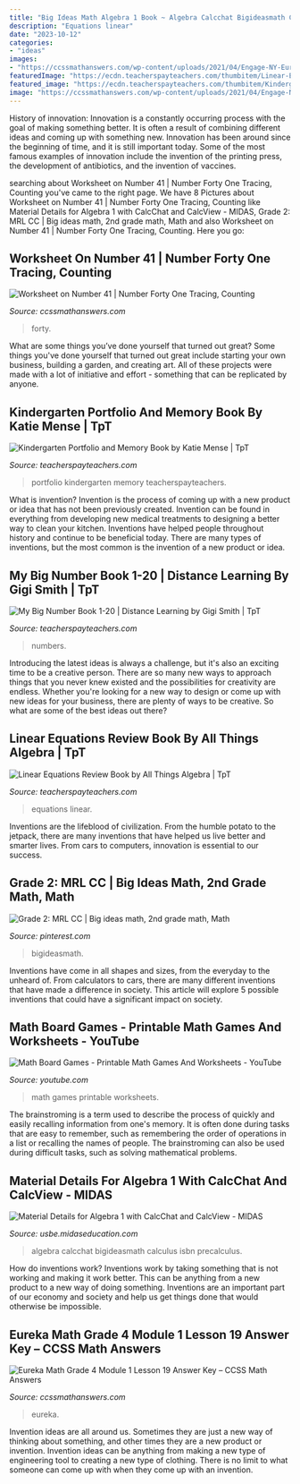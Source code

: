 ```yaml
---
title: "Big Ideas Math Algebra 1 Book ~ Algebra Calcchat Bigideasmath Calculus Isbn Precalculus"
description: "Equations linear"
date: "2023-10-12"
categories:
- "ideas"
images:
- "https://ccssmathanswers.com/wp-content/uploads/2021/04/Engage-NY-Eureka-Math-4th-Grade-Module-1-Lesson-19-Answer-Key-Eureka-Math-Grade-4-Module-1-Lesson-19-Homework-Answer-Key-Question-1-768x474.jpg"
featuredImage: "https://ecdn.teacherspayteachers.com/thumbitem/Linear-Equations-Review-Book-Stations-Activity-1607790611/original-414211-2.jpg"
featured_image: "https://ecdn.teacherspayteachers.com/thumbitem/Kindergarten-Portfolio-and-Memory-Book-1511128596/original-135787-3.jpg"
image: "https://ccssmathanswers.com/wp-content/uploads/2021/04/Engage-NY-Eureka-Math-4th-Grade-Module-1-Lesson-19-Answer-Key-Eureka-Math-Grade-4-Module-1-Lesson-19-Homework-Answer-Key-Question-1-768x474.jpg"
---
```



History of innovation:
Innovation is a constantly occurring process with the goal of making something better. It is often a result of combining different ideas and coming up with something new. Innovation has been around since the beginning of time, and it is still important today. Some of the most famous examples of innovation include the invention of the printing press, the development of antibiotics, and the invention of vaccines.

	

		
searching about Worksheet on Number 41 | Number Forty One Tracing, Counting you've came to the right page. We have 8 Pictures about Worksheet on Number 41 | Number Forty One Tracing, Counting like Material Details for Algebra 1 with CalcChat and CalcView - MIDAS, Grade 2: MRL CC | Big ideas math, 2nd grade math, Math and also Worksheet on Number 41 | Number Forty One Tracing, Counting. Here you go:
		
    
## Worksheet On Number 41 | Number Forty One Tracing, Counting

<img loading=lazy src="https://ccssmathanswers.com/wp-content/uploads/2021/05/Worksheet-on-Number-Forty-One-709x1024.jpg" onerror="this.onerror=null;this.src='https://tse2.mm.bing.net/th?id=OIP.A6mUrjCPEurcbOkypu-QRQHaKs&amp;pid=15.1';" alt="Worksheet on Number 41 | Number Forty One Tracing, Counting">

_Source: ccssmathanswers.com_

>forty. 

	

What are some things you’ve done yourself that turned out great?
Some things you've done yourself that turned out great include starting your own business, building a garden, and creating art. All of these projects were made with a lot of initiative and effort - something that can be replicated by anyone.

    
## Kindergarten Portfolio And Memory Book By Katie Mense | TpT

<img loading=lazy src="https://ecdn.teacherspayteachers.com/thumbitem/Kindergarten-Portfolio-and-Memory-Book-1511128596/original-135787-3.jpg" onerror="this.onerror=null;this.src='https://tse2.mm.bing.net/th?id=OIP.E2stkpv13TIKLoVr3r5bKwAAAA&amp;pid=15.1';" alt="Kindergarten Portfolio and Memory Book by Katie Mense | TpT">

_Source: teacherspayteachers.com_

>portfolio kindergarten memory teacherspayteachers. 

	

What is invention?
Invention is the process of coming up with a new product or idea that has not been previously created. Invention can be found in everything from developing new medical treatments to designing a better way to clean your kitchen. Inventions have helped people throughout history and continue to be beneficial today. There are many types of inventions, but the most common is the invention of a new product or idea.

    
## My Big Number Book 1-20 | Distance Learning By Gigi Smith | TpT

<img loading=lazy src="https://ecdn.teacherspayteachers.com/thumbitem/My-Number-Book-1-20-3523943-1586795252/original-3523943-2.jpg" onerror="this.onerror=null;this.src='https://tse2.mm.bing.net/th?id=OIP.eVxfiRUBYzhYb8feFxo_jAAAAA&amp;pid=15.1';" alt="My Big Number Book 1-20 | Distance Learning by Gigi Smith | TpT">

_Source: teacherspayteachers.com_

>numbers. 

	

Introducing the latest ideas is always a challenge, but it's also an exciting time to be a creative person. There are so many new ways to approach things that you never knew existed and the possibilities for creativity are endless. Whether you're looking for a new way to design or come up with new ideas for your business, there are plenty of ways to be creative. So what are some of the best ideas out there?

    
## Linear Equations Review Book By All Things Algebra | TpT

<img loading=lazy src="https://ecdn.teacherspayteachers.com/thumbitem/Linear-Equations-Review-Book-Stations-Activity-1607790611/original-414211-2.jpg" onerror="this.onerror=null;this.src='https://tse2.mm.bing.net/th?id=OIP.3YFXRGcIplQsbxDeVcLiIwAAAA&amp;pid=15.1';" alt="Linear Equations Review Book by All Things Algebra | TpT">

_Source: teacherspayteachers.com_

>equations linear. 

	

Inventions are the lifeblood of civilization. From the humble potato to the jetpack, there are many inventions that have helped us live better and smarter lives. From cars to computers, innovation is essential to our success.

    
## Grade 2: MRL CC | Big Ideas Math, 2nd Grade Math, Math

<img loading=lazy src="https://i.pinimg.com/736x/4e/31/92/4e31925aca9d21b7a980fa9e6ca3ea50.jpg" onerror="this.onerror=null;this.src='https://tse4.mm.bing.net/th?id=OIP.dpjCEDWKo44H2bbgHeQfAwAAAA&amp;pid=15.1';" alt="Grade 2: MRL CC | Big ideas math, 2nd grade math, Math">

_Source: pinterest.com_

>bigideasmath. 

	

Inventions have come in all shapes and sizes, from the everyday to the unheard of. From calculators to cars, there are many different inventions that have made a difference in society. This article will explore 5 possible inventions that could have a significant impact on society.

    
## Math Board Games - Printable Math Games And Worksheets - YouTube

<img loading=lazy src="https://i.ytimg.com/vi/SwFdy5tQpHE/hqdefault.jpg" onerror="this.onerror=null;this.src='https://tse3.mm.bing.net/th?id=OIP.g6a5J9lpMtvi988zjSrHyQHaFj&amp;pid=15.1';" alt="Math Board Games - Printable Math Games And Worksheets - YouTube">

_Source: youtube.com_

>math games printable worksheets. 

	

The brainstroming is a term used to describe the process of quickly and easily recalling information from one's memory. It is often done during tasks that are easy to remember, such as remembering the order of operations in a list or recalling the names of people. The brainstroming can also be used during difficult tasks, such as solving mathematical problems.

    
## Material Details For Algebra 1 With CalcChat And CalcView - MIDAS

<img loading=lazy src="https://s3.amazonaws.com/midas-instructional-materials/81525727-cba2-47bd-8fb3-e9d168e3101c/Algebra1.jpg" onerror="this.onerror=null;this.src='https://tse2.mm.bing.net/th?id=OIP.C4qdb4Zk-cLsyH9XHQwLHwHaKI&amp;pid=15.1';" alt="Material Details for Algebra 1 with CalcChat and CalcView - MIDAS">

_Source: usbe.midaseducation.com_

>algebra calcchat bigideasmath calculus isbn precalculus. 

	

How do inventions work?
Inventions work by taking something that is not working and making it work better. This can be anything from a new product to a new way of doing something. Inventions are an important part of our economy and society and help us get things done that would otherwise be impossible.

    
## Eureka Math Grade 4 Module 1 Lesson 19 Answer Key – CCSS Math Answers

<img loading=lazy src="https://ccssmathanswers.com/wp-content/uploads/2021/04/Engage-NY-Eureka-Math-4th-Grade-Module-1-Lesson-19-Answer-Key-Eureka-Math-Grade-4-Module-1-Lesson-19-Homework-Answer-Key-Question-1-768x474.jpg" onerror="this.onerror=null;this.src='https://tse3.mm.bing.net/th?id=OIP.k6kj73xksXcqFIOGFmasCwHaEk&amp;pid=15.1';" alt="Eureka Math Grade 4 Module 1 Lesson 19 Answer Key – CCSS Math Answers">

_Source: ccssmathanswers.com_

>eureka. 

	

Invention ideas are all around us. Sometimes they are just a new way of thinking about something, and other times they are a new product or invention. Invention ideas can be anything from making a new type of engineering tool to creating a new type of clothing. There is no limit to what someone can come up with when they come up with an invention.

